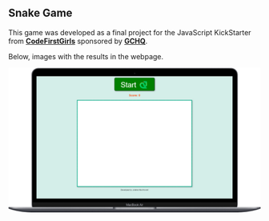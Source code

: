 ## Snake Game 

This game was developed as a final project for the JavaScript KickStarter from [**CodeFirstGirls**](https://codefirstgirls.com/)
sponsored by [**GCHQ**](https://www.gchq.gov.uk/).

Below, images with the results in the webpage.

![Image2](image2.png "image2")
